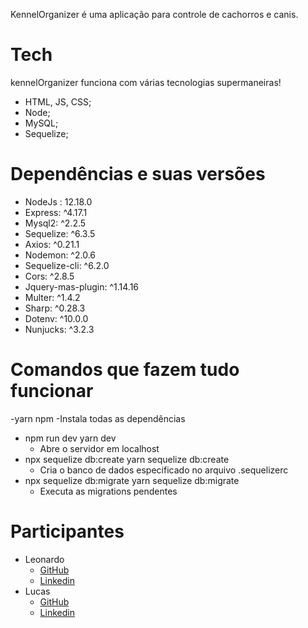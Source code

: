 KennelOrganizer é uma aplicação para controle de cachorros e canis.


# Tech

kennelOrganizer funciona com várias tecnologias supermaneiras!

  - HTML, JS, CSS;
  - Node;
  - MySQL;
  - Sequelize;

# Dependências e suas versões

  - NodeJs : 12.18.0
  - Express: ^4.17.1
  - Mysql2: ^2.2.5
  - Sequelize: ^6.3.5
  - Axios: ^0.21.1
  - Nodemon: ^2.0.6
  - Sequelize-cli: ^6.2.0
  - Cors: ^2.8.5
  - Jquery-mas-plugin: ^1.14.16
  - Multer: ^1.4.2
  - Sharp: ^0.28.3
  - Dotenv: ^10.0.0
  - Nunjucks: ^3.2.3

# Comandos que fazem tudo funcionar
  -yarn  npm
    -Instala todas as dependências
  - npm run dev  yarn dev
    - Abre o servidor em localhost
  - npx sequelize db:create  yarn sequelize db:create
    - Cria o banco de dados especificado no arquivo .sequelizerc
  - npx sequelize db:migrate  yarn sequelize db:migrate
    - Executa as migrations pendentes


# Participantes
  - Leonardo
    - [GitHub](https://github.com/Leonardo-PRT) 
    - [Linkedin](https://www.linkedin.com/in/leonardo-neves-porto-01b325191/)
  - Lucas
    - [GitHub](https://github.com/LucasRelva) 
    - [Linkedin](https://www.linkedin.com/in/lucasrelva/)